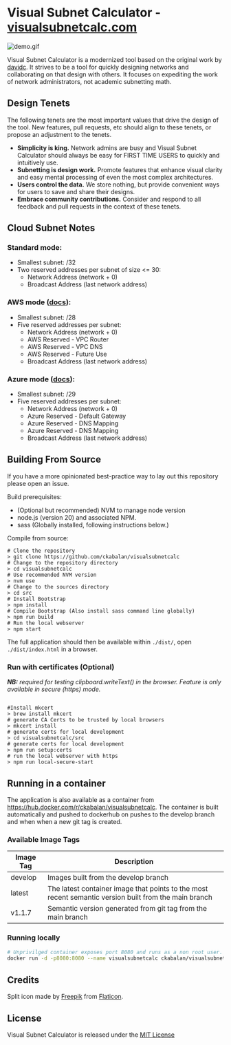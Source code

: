 # Visual Subnet Calculator - [visualsubnetcalc.com](https://visualsubnetcalc.com)

![demo.gif](src%2Fdemo.gif)

Visual Subnet Calculator is a modernized tool based on the original work by [davidc](https://github.com/davidc/subnets).
It strives to be a tool for quickly designing networks and collaborating on that design with others. It focuses on
expediting the work of network administrators, not academic subnetting math.

## Design Tenets

The following tenets are the most important values that drive the design of the tool. New features, pull requests, etc
should align to these tenets, or propose an adjustment to the tenets.

- **Simplicity is king.** Network admins are busy and Visual Subnet Calculator should always be easy for FIRST TIME USERS to
  quickly and intuitively use.
- **Subnetting is design work.** Promote features that enhance visual clarity and easy mental processing of even the most
  complex architectures.
- **Users control the data.** We store nothing, but provide convenient ways for users to save and share their designs.
- **Embrace community contributions.** Consider and respond to all feedback and pull requests in the context of these
  tenets.

## Cloud Subnet Notes

### Standard mode:

- Smallest subnet: /32
- Two reserved addresses per subnet of size <= 30:
  - Network Address (network + 0)
  - Broadcast Address (last network address)

### AWS mode ([docs](https://docs.aws.amazon.com/vpc/latest/userguide/subnet-sizing.html)):

- Smallest subnet: /28
- Five reserved addresses per subnet:
  - Network Address (network + 0)
  - AWS Reserved - VPC Router
  - AWS Reserved - VPC DNS
  - AWS Reserved - Future Use
  - Broadcast Address (last network address)

### Azure mode ([docs](https://learn.microsoft.com/en-us/azure/virtual-network/virtual-networks-faq#are-there-any-restrictions-on-using-ip-addresses-within-these-subnets)):

- Smallest subnet: /29
- Five reserved addresses per subnet:
  - Network Address (network + 0)
  - Azure Reserved - Default Gateway
  - Azure Reserved - DNS Mapping
  - Azure Reserved - DNS Mapping
  - Broadcast Address (last network address)

## Building From Source

If you have a more opinionated best-practice way to lay out this repository please open an issue.

Build prerequisites:

- (Optional but recommended) NVM to manage node version
- node.js (version 20) and associated NPM.
- sass (Globally installed, following instructions below.)

Compile from source:

```shell
# Clone the repository
> git clone https://github.com/ckabalan/visualsubnetcalc
# Change to the repository directory
> cd visualsubnetcalc
# Use recommended NVM version
> nvm use
# Change to the sources directory
> cd src
# Install Bootstrap
> npm install
# Compile Bootstrap (Also install sass command line globally)
> npm run build
# Run the local webserver
> npm start
```

The full application should then be available within `./dist/`, open `./dist/index.html` in a browser.

### Run with certificates (Optional)

**_NB:_** _required for testing clipboard.writeText() in the browser. Feature is only available in secure (https) mode._

```shell

#Install mkcert
> brew install mkcert
# generate CA Certs to be trusted by local browsers
> mkcert install
# generate certs for local development
> cd visualsubnetcalc/src
# generate certs for local development
> npm run setup:certs
# run the local webserver with https
> npm run local-secure-start
```

## Running in a container

The application is also available as a container from https://hub.docker.com/r/ckabalan/visualsubnetcalc.
The container is built automatically and pushed to dockerhub on pushes to the develop branch and when when a new git tag is created.

### Available Image Tags

| Image Tag | Description                                                                                           |
| --------- | ----------------------------------------------------------------------------------------------------- |
| develop   | Images built from the develop branch                                                                  |
| latest    | The latest container image that points to the most recent semantic version built from the main branch |
| v1.1.7    | Semantic version generated from git tag from the main branch                                          |

### Running locally

```bash
# Unprivilged container exposes port 8080 and runs as a non root user.
docker run -d -p8080:8080 --name visualsubnetcalc ckabalan/visualsubnetcalc:latest
```

## Credits

Split icon made by [Freepik](https://www.flaticon.com/authors/freepik) from [Flaticon](https://www.flaticon.com/).

## License

Visual Subnet Calculator is released under the [MIT License](https://opensource.org/licenses/MIT)
